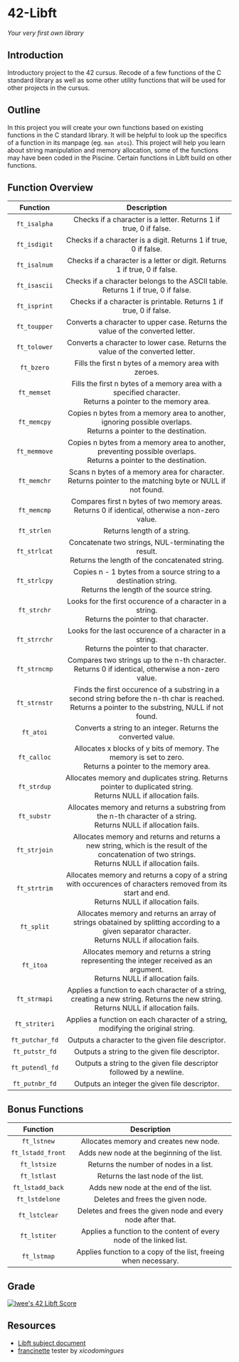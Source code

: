 # 42-Libft
*Your very first own library*

## Introduction
Introductory project to the 42 cursus. Recode of a few functions of the C standard library as well as some other utility functions that will be used for other projects in the cursus.

## Outline
In this project you will create your own functions based on existing functions in the C standard library. It will be helpful to look up the specifics of a function in its manpage (eg. ```man atoi```). This project will help you learn about string manipulation and memory allocation, some of the functions may have been coded in the Piscine. Certain functions in Libft build on other functions.

## Function Overview
| Function | Description |
| :------: | :---------: |
| ``ft_isalpha`` | Checks if a character is a letter. Returns 1 if true, 0 if false. |
| ``ft_isdigit`` | Checks if a character is a digit. Returns 1 if true, 0 if false. |
| ``ft_isalnum`` | Checks if a character is a letter or digit. Returns 1 if true, 0 if false. |
| ``ft_isascii`` | Checks if a character belongs to the ASCII table. Returns 1 if true, 0 if false. |
| ``ft_isprint`` | Checks if a character is printable. Returns 1 if true, 0 if false. |
| ``ft_toupper`` | Converts a character to upper case. Returns the value of the converted letter. |
| ``ft_tolower`` | Converts a character to lower case. Returns the value of the converted letter.  |
| ``ft_bzero`` | Fills the first n bytes of a memory area with zeroes. |
| ``ft_memset`` | Fills the first n bytes of a memory area with a specified character.<br>Returns a pointer to the memory area. |
| ``ft_memcpy`` | Copies n bytes from a memory area to another, ignoring possible overlaps.<br>Returns a pointer to the destination. |
| ``ft_memmove`` | Copies n bytes from a memory area to another, preventing possible overlaps.<br>Returns a pointer to the destination. |
| ``ft_memchr`` | Scans n bytes of a memory area for character.<br>Returns pointer to the matching byte or NULL if not found. |
| ``ft_memcmp`` | Compares first n bytes of two memory areas.<br>Returns 0 if identical, otherwise a non-zero value. |
| ``ft_strlen`` | Returns length of a string. |
| ``ft_strlcat`` | Concatenate two strings, NUL-terminating the result.<br>Returns the length of the concatenated string. |
| ``ft_strlcpy`` | Copies n - 1 bytes from a source string to a destination string.<br>Returns the length of the source string. |
| ``ft_strchr`` | Looks for the first occurence of a character in a string.<br>Returns the pointer to that character. |
| ``ft_strrchr`` | Looks for the last occurence of a character in a string.<br>Returns the pointer to that character. |
| ``ft_strncmp`` | Compares two strings up to the n-th character.<br>Returns 0 if identical, otherwise a non-zero value. |
| ``ft_strnstr`` | Finds the first occurence of a substring in a second string before the n-th char is reached.<br>Returns a pointer to the substring, NULL if not found. |
| ``ft_atoi`` | Converts a string to an integer. Returns the converted value. |
| ``ft_calloc`` | Allocates x blocks of y bits of memory. The memory is set to zero.<br>Returns a pointer to the memory area. |
| ``ft_strdup`` | Allocates memory and duplicates string. Returns pointer to duplicated string.<br>Returns NULL if allocation fails. |
| ``ft_substr`` | Allocates memory and returns a substring from the n-th character of a string.<br>Returns NULL if allocation fails. |
| ``ft_strjoin`` | Allocates memory and returns and returns a new string, which is the result of the concatenation of two strings.<br>Returns NULL if allocation fails. |
| ``ft_strtrim`` | Allocates memory and returns a copy of a string with occurences of characters removed from its start and end.<br>Returns NULL if allocation fails. |
| ``ft_split`` | Allocates memory and returns an array of strings obatained by splitting according to a given separator character.<br>Returns NULL if allocation fails. |
| ``ft_itoa`` | Allocates memory and returns a string representing the integer received as an argument.<br>Returns NULL if allocation fails. |
| ``ft_strmapi`` | Applies a function to each character of a string, creating a new string. Returns the new string.<br>Returns NULL if allocation fails. |
| ``ft_striteri`` | Applies a function on each character of a string, modifying the original string. |
| ``ft_putchar_fd`` | Outputs a character to the given file descriptor. |
| ``ft_putstr_fd`` | Outputs a string to the given file descriptor. |
| ``ft_putendl_fd`` | Outputs a string to the given file descriptor followed by a newline. |
| ``ft_putnbr_fd`` | Outputs an integer the given file descriptor. |

## Bonus Functions
| Function | Description |
| :------: | :---------: |
| ``ft_lstnew`` | Allocates memory and creates new node.  |
| ``ft_lstadd_front`` | Adds new node at the beginning of the list. |
| ``ft_lstsize`` | Returns the number of nodes in a list. |
| ``ft_lstlast`` | Returns the last node of the list. |
| ``ft_lstadd_back`` | Adds new node at the end of the list. |
| ``ft_lstdelone`` | Deletes and frees the given node. |
| ``ft_lstclear`` | Deletes and frees the given node and every node after that. |
| ``ft_lstiter`` | Applies a function to the content of every node of the linked list. |
| ``ft_lstmap`` | Applies function to a copy of the list, freeing when necessary. |

## Grade
[![lwee's 42 Libft Score](https://badge42.vercel.app/api/v2/cl5pppwsq001109mdiigy33za/project/2460041)](https://github.com/JaeSeoKim/badge42)

## Resources
* [Libft subject document](https://github.com/fractalfeeling/uploads/blob/4e5f7f060cdb8824ca8373d4aa3c65d795a3464b/docs/Libft.pdf)
* [francinette](https://github.com/xicodomingues/francinette) tester by *xicodomingues*
